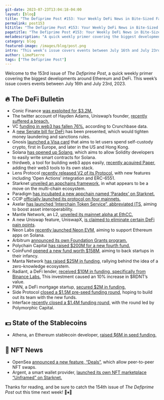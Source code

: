 ```yaml
---
git-date: 2023-07-23T13:04:18-04:00
layout: [blog]
title: "The Defiprime Post #153: Your Weekly DeFi News in Bite-Sized Fashion"
permalink: post153
h1title: "The Defiprime Post #153: Your Weekly DeFi News in Bite-Sized Fashion"
pagetitle: "The Defiprime Post #153: Your Weekly DeFi News in Bite-Sized Fashion"
metadescription: "A quick weekly primer covering the biggest developments around Ethereum and DeFi. This week’s issue covers events between July 16th and July 23rd, 2023"
category: blog
featured-image: /images/blog/post.png
intro: "This week’s issue covers events between July 16th and July 23rd, 2023"
author: LimePierre
tags: ["The Defiprime Post"]
---
```


Welcome to the 153rd issue of _The Defiprime Post_, a quick weekly primer covering the biggest developments around Ethereum and DeFi. This week’s issue covers events between July 16th and July 23rd, 2023.


## 🔥 The DeFi Bulletin

* Conic Finance [was exploited for $3.2M.](https://www.theblock.co/post/240917/conic-finance-security-attack)
* The twitter account of Hayden Adams, Uniswap’s founder, [recently suffered a breach.](https://www.theblock.co/post/240824/uniswap-founder-hayden-adams-suffers-twitter-breach)
* VC [funding in web3 has fallen 76%](https://www.coindesk.com/web3/2023/07/18/vc-funding-in-web3-plummets-76-crunchbase-data), according to Crunchbase data.
* A [new Senate bill for DeFi](https://www.theblock.co/post/240587/senate-bill-would-tighten-money-laundering-and-sanctions-rules-for-defi) has been presented, which would tighten money laundering and sanctions rules.
* Gnosis [launched a Visa card](https://techcrunch.com/2023/07/17/gnosis-has-a-visa-card-that-lets-you-spend-self-custodial-crypto-in-europe-soon-us-and-hong-kong/) that aims to let users spend self-custody crypto, first in Europe, and later in the US and Hong Kong.
* Solana [has opened up Solang](https://solana.com/news/solang-solana-solidity-evm), which aims to allow Solidity developers to easily write smart contracts for Solana.
* thirdweb, a tool for building web3 apps easily, [recently acquired Paper](https://blog.thirdweb.com/acquiring-paper/), adding their web3 tools to its own stack.
* Lens Protocol [recently released V2 of its Protocol](https://www.theblock.co/post/239858/lens-protocol-version-2-open-actions-erc-6551), with new features including ‘Open Actions’ integration and ERC-6551.
* Starknet [unveiled an appchains framework](https://www.theblock.co/post/240480/starknet-appchains-framework), in what appears to be a move on the multi-chain ecosystem. 
* Paradigm [has incubated a new appchain named ‘Paradex’ on Starknet.](https://www.theblock.co/post/240941/liquidity-network-paradigm-incubates-new-appchain-paradex-on-starknet)
* CCIP [officially launched its protocol on four mainnets. ](https://blog.chain.link/ccip-mainnet-early-access/)
* Axelar [has launched ‘Interchain Token Service”, abbreviated ITS](https://www.theblock.co/post/240274/axelar-launches-interchain-token-service-aimed-to-boost-asset-interoperability), aiming to boost asset interoperability.
* Mantle Network, an L2, [unveiled its mainnet alpha at EthCC.](https://www.theblock.co/post/239904/ethereum-layer-2-mantle-network-mainnet-alpha-ethcc)
* A new Uniswap feature, UniswapX, [is claimed to eliminate certain DeFi pain points](https://www.coindesk.com/tech/2023/07/17/uniswap-launches-cross-amm-protocol-uniswapx/).
* Neon Labs [recently launched Neon EVM](https://www.theblock.co/post/239960/neon-labs-releases-evm-to-bring-support-for-ethereum-apps-on-solana), aiming to support Ethereum apps on Solana.
* Arbitrum [announced its own Foundation Grants program.](https://arbitrumfoundation.medium.com/introducing-the-arbitrum-foundation-grants-phase-1-42003c223064)
* Polychain Capital [has raised $200M for a new fourth fund.](https://www.theblock.co/post/240369/polychain-capital-raises-200-million-for-fourth-fund-fortune)
* CoinFund [opened a new fund worth $158M](https://www.theblock.co/post/240283/web3-investor-coinfund-raises-158-million-for-early-crypto-backing-bloomberg), aiming to back startups in their infancy. 
* Manta Network [has raised $25M in funding](https://decrypt.co/149128/zero-knowledge-ecosystem-manta-network-raises-25-million-from-polychain-qiming), rallying behind the idea of a zero-knowledge ecosystem. 
* Radiant, a DeFi lender, [received $10M in funding, specifically from Binance Labs.](https://www.coindesk.com/business/2023/07/20/binance-labs-invests-10m-in-defi-lender-radiant/) This investment caused an 10% increase in $RDNT’s value.
* PWN, a DeFi mortgage startup, [secured $2M in funding. ](https://www.theblock.co/post/240115/defi-mortgage-startup-pwn-raises-2-million-in-funding)
* Side Protocol [closed a $1.5M pre-seed funding round](https://www.theblock.co/post/240778/side-protocol-raises-1-5-million-in-pre-seed-funding-to-grow-cross-blockchain-liquidity-network), hoping to build out its team with the new funds.
* Interface [recently closed a $1.4M funding round](https://interface.mirror.xyz/36JGOGRQ2ILDs6M88T45HJ43eM5TAm6TkONfxksHCpM), with the round led by Polymorphic Capital.


## 💵 State of the Stablecoins

* Athena, an Ethereum stablecoin developer, [raised $6M in seed funding.](https://www.theblock.co/post/240017/dragonfly-capital-leads-6-million-seed-funding-round-for-ethereum-stablecoin-developer-ethena-axios)


## 💎 NFT News

* OpenSea [announced a new feature, “Deals”,](https://www.coindesk.com/web3/2023/07/20/opensea-makes-deals-launches-peer-to-peer-nft-swaps/) which allow peer-to-peer NFT swaps.
* Argent, a smart wallet provider, [launched its own NFT marketplace “Unframed” on Starknet.](https://decrypt.co/149493/smart-wallet-provider-argent-launches-nft-marketplace-unframed-starknet)

Thanks for reading, and be sure to catch the 154th issue of _The Defiprime Post_ out this time next week! 👋♦️👋